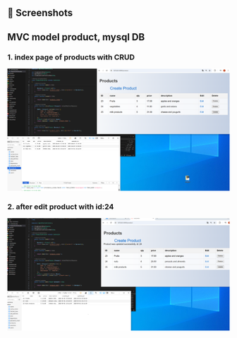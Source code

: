 ## 📸 Screenshots
<h2>MVC model product, mysql DB</h2>
<h3>1. index page of products with CRUD</h3>
<img src="index_page.png" alt="" width="800">

<h3>2. after edit product with id:24</h3>
<img src="after_edit.png" alt="" width="800">

